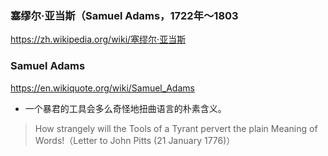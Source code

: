 ### 塞缪尔·亚当斯（Samuel Adams，1722年～1803
https://zh.wikipedia.org/wiki/塞缪尔·亚当斯
### Samuel Adams
https://en.wikiquote.org/wiki/Samuel_Adams
- 一个暴君的工具会多么奇怪地扭曲语言的朴素含义。
>How strangely will the Tools of a Tyrant pervert the plain Meaning of Words!（Letter to John Pitts (21 January 1776)）